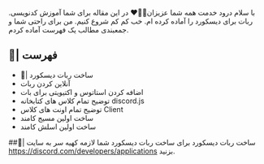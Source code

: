 .با سلام درود خدمت همه شما عزیزان👋🏻❤️
در این مقاله برای شما آموزش کدنویسی ربات برای دیسکورد را آماده کرده ام.
خب کم کم شروع کنیم. 
من برای راحتی شما و جمعبندی مطالب یک فهرست آماده کردم.

## 📜| فهرست
- 🤖| ساخت ربات دیسکورد
- آنلاین کردن ربات
- اضافه کردن استاتوس و اکتیویتی برای بات
- توضیح تمام کلاس های کتابخانه discord.js
- توضیح تمام اونت های کلاس Client
- ساخت اولین مسیج کامند
- ساخت اولین اسلش کامند

##🤖| ساخت ربات دیسکورد
برای ساخت ربات دیسکورد شما لازمه کهیه سر به سایت https://discord.com/developers/applications بزنید.
